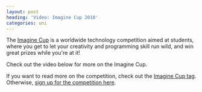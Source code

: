 ```yaml
---
layout: post
heading: 'Video: Imagine Cup 2010'
categories: uni
---
```


The [Imagine Cup](/tag/imagine-cup) is a worldwide technology competition aimed at students, where you get to let your creativity and programming skill run wild, and win great prizes while you're at it!

Check out the video below for more on the Imagine Cup.

If you want to read more on the competition, check out the [Imagine Cup tag](/tag/imagine-cup). Otherwise, [sign up for the competition here](bit.ly/ICRMSP08).
